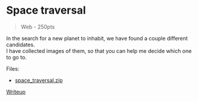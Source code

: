 # Space traversal
> Web - 250pts

In the search for a new planet to inhabit, we have found a couple different candidates.<br/>
I have collected images of them, so that you can help me decide which one to go to.

Files:
- [space_traversal.zip](uploads/space_traversal.zip)

[Writeup](writeup/README.md)